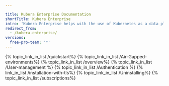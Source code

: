 ```yaml
---

title: Kubera Enterprise Documentation
shortTitle: Kubera Enterprise
intro: 'Kubera Enterprise helps with the use of Kubernetes as a data plane. This section covers the documentation for installing Kubera Enterprise, getting started with the initial configuration, enterprise deployment configuration, launching Kubera modules and subscription management. Choose any of the topics below to explore more'
redirect_from:
  - /kubera-enterprise/
versions:
  free-pro-team: '*'
---
```




{% topic_link_in_list /quickstart%}
{% topic_link_in_list /Air-Gapped-environments%}
{% topic_link_in_list /overview%}
{% topic_link_in_list /User-management %}
{% topic_link_in_list /Authentication %}
{% link_in_list /installation-with-tls%}
{% topic_link_in_list /Uninstalling%}
{% topic_link_in_list /subscriptions%}
